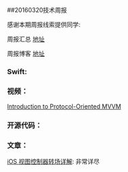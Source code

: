 
##20160320技术周报

感谢本期周报线索提供同学:

周报汇总 [地址](https://github.com/BaiduHiDeviOS/iOS-Tech-Weekly)

周报博客 [地址](http://baiduhidevios.github.io/)


### Swift:


### 视频：
[Introduction to Protocol-Oriented MVVM](https://realm.io/news/doios-natasha-murashev-protocol-oriented-mvvm/)

### 开源代码：

### 文章：
[iOS 视图控制器转场详解](https://github.com/seedante/iOS-Note/wiki/ViewController-Transition): 非常详尽
